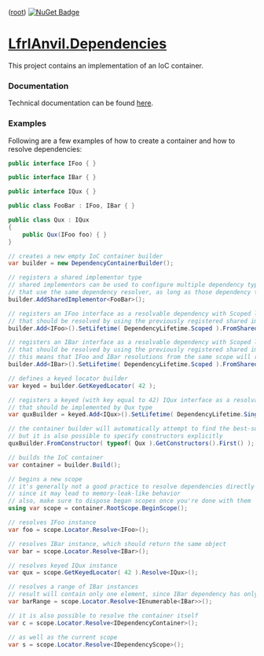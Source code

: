 ﻿([root](https://github.com/CalionVarduk/LfrlAnvil/blob/main/readme.md))
[![NuGet Badge](https://buildstats.info/nuget/LfrlAnvil.Dependencies)](https://www.nuget.org/packages/LfrlAnvil.Dependencies/)

# [LfrlAnvil.Dependencies](https://github.com/CalionVarduk/LfrlAnvil/tree/main/src/LfrlAnvil.Dependencies)

This project contains an implementation of an IoC container.

### Documentation

Technical documentation can be found [here](https://calionvarduk.github.io/LfrlAnvil/api/LfrlAnvil.Dependencies/LfrlAnvil.Dependencies.html).

### Examples

Following are a few examples of how to create a container and how to resolve dependencies:
```csharp
public interface IFoo { }

public interface IBar { }

public interface IQux { }

public class FooBar : IFoo, IBar { }

public class Qux : IQux
{
    public Qux(IFoo foo) { }
}

// creates a new empty IoC container builder
var builder = new DependencyContainerBuilder();

// registers a shared implementor type
// shared implementors can be used to configure multiple dependency types
// that use the same dependency resolver, as long as those dependency types have the same lifetime
builder.AddSharedImplementor<FooBar>();

// registers an IFoo interface as a resolvable dependency with Scoped lifetime
// that should be resolved by using the previously registered shared implementor
builder.Add<IFoo>().SetLifetime( DependencyLifetime.Scoped ).FromSharedImplementor<FooBar>();

// registers an IBar interface as a resolvable dependency with Scoped lifetime
// that should be resolved by using the previously registered shared implementor
// this means that IFoo and IBar resolutions from the same scope will returns the same FooBar instance
builder.Add<IBar>().SetLifetime( DependencyLifetime.Scoped ).FromSharedImplementor<FooBar>();

// defines a keyed locator builder
var keyed = builder.GetKeyedLocator( 42 );

// registers a keyed (with key equal to 42) IQux interface as a resolvable dependency with Singleton lifetime
// that should be implemented by Qux type
var quxBuilder = keyed.Add<IQux>().SetLifetime( DependencyLifetime.Singleton ).FromType<Qux>();

// the container builder will automatically attempt to find the best-suited implementor constructor
// but it is also possible to specify constructors explicitly
quxBuilder.FromConstructor( typeof( Qux ).GetConstructors().First() );

// builds the IoC container
var container = builder.Build();

// begins a new scope
// it's generally not a good practice to resolve dependencies directly from the root scope
// since it may lead to memory-leak-like behavior
// also, make sure to dispose began scopes once you're done with them
using var scope = container.RootScope.BeginScope();

// resolves IFoo instance
var foo = scope.Locator.Resolve<IFoo>();

// resolves IBar instance, which should return the same object
var bar = scope.Locator.Resolve<IBar>();

// resolves keyed IQux instance
var qux = scope.GetKeyedLocator( 42 ).Resolve<IQux>();

// resolves a range of IBar instances
// result will contain only one element, since IBar dependency has only been registered once
var barRange = scope.Locator.Resolve<IEnumerable<IBar>>();

// it is also possible to resolve the container itself
var c = scope.Locator.Resolve<IDependencyContainer>();

// as well as the current scope
var s = scope.Locator.Resolve<IDependencyScope>();
```
